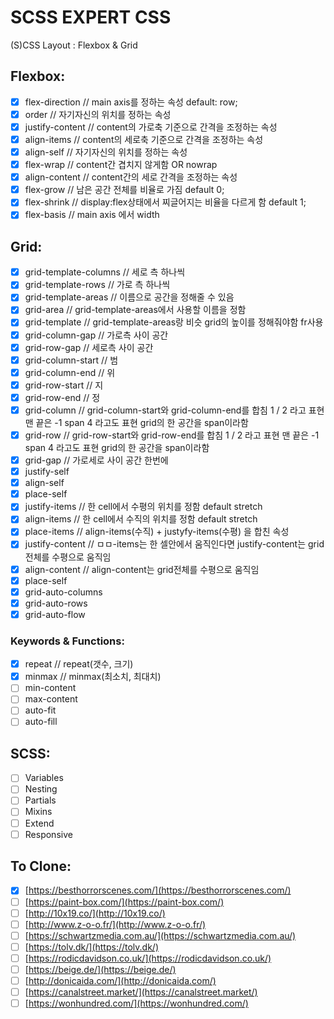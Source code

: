 # SCSS EXPERT CSS

(S)CSS Layout : Flexbox & Grid

## Flexbox:

-   [x] flex-direction // main axis를 정하는 속성 default: row;
-   [x] order // 자기자신의 위치를 정하는 속성
-   [x] justify-content // content의 가로축 기준으로 간격을 조정하는 속성
-   [x] align-items // content의 세로축 기준으로 간격을 조정하는 속성
-   [x] align-self // 자기자신의 위치를 정하는 속성
-   [x] flex-wrap // content간 겹치지 않게함 OR nowrap
-   [x] align-content // content간의 세로 간격을 조정하는 속성
-   [x] flex-grow // 남은 공간 전체를 비율로 가짐 default 0;
-   [x] flex-shrink // display:flex상태에서 찌글어지는 비율을 다르게 함 default 1;
-   [x] flex-basis // main axis 에서 width

## Grid:

-   [x] grid-template-columns // 세로 측 하나씩
-   [x] grid-template-rows // 가로 측 하나씩
-   [x] grid-template-areas // 이름으로 공간을 정해줄 수 있음
-   [x] grid-area // grid-template-areas에서 사용할 이름을 정함
-   [x] grid-template // grid-template-areas랑 비슷 grid의 높이를 정해줘야함 fr사용
-   [x] grid-column-gap // 가로측 사이 공간
-   [x] grid-row-gap // 세로측 사이 공간
-   [x] grid-column-start // 범
-   [x] grid-column-end // 위
-   [x] grid-row-start // 지
-   [x] grid-row-end // 정
-   [x] grid-column // grid-column-start와 grid-column-end를 합침 1 / 2 라고 표현 맨 끝은 -1 span 4 라고도 표현 grid의 한 공간을 span이라함
-   [x] grid-row // grid-row-start와 grid-row-end를 합침 1 / 2 라고 표현 맨 끝은 -1 span 4 라고도 표현 grid의 한 공간을 span이라함
-   [x] grid-gap // 가로세로 사이 공간 한번에
-   [x] justify-self
-   [x] align-self
-   [x] place-self
-   [x] justify-items // 한 cell에서 수평의 위치를 정함 default stretch
-   [x] align-items // 한 cell에서 수직의 위치를 정함 default stretch
-   [x] place-items // align-items(수직) + justyfy-items(수평) 을 합친 속성
-   [x] justify-content // ㅁㅁ-items는 한 셀안에서 움직인다면 justify-content는 grid전체를 수평으로 움직임
-   [x] align-content // align-content는 grid전체를 수평으로 움직임
-   [x] place-self
-   [x] grid-auto-columns
-   [x] grid-auto-rows
-   [x] grid-auto-flow

### Keywords & Functions:

-   [x] repeat // repeat(갯수, 크기)
-   [x] minmax // minmax(최소치, 최대치)
-   [ ] min-content
-   [ ] max-content
-   [ ] auto-fit
-   [ ] auto-fill

## SCSS:

-   [ ] Variables
-   [ ] Nesting
-   [ ] Partials
-   [ ] Mixins
-   [ ] Extend
-   [ ] Responsive

## To Clone:

-   [x] [https://besthorrorscenes.com/](https://besthorrorscenes.com/)
-   [ ] [https://paint-box.com/](https://paint-box.com/)
-   [ ] [http://10x19.co/](http://10x19.co/)
-   [ ] [http://www.z-o-o.fr/](http://www.z-o-o.fr/)
-   [ ] [https://schwartzmedia.com.au/](https://schwartzmedia.com.au/)
-   [ ] [https://tolv.dk/](https://tolv.dk/)
-   [ ] [https://rodicdavidson.co.uk/](https://rodicdavidson.co.uk/)
-   [ ] [https://beige.de/](https://beige.de/)
-   [ ] [http://donicaida.com/](http://donicaida.com/)
-   [ ] [https://canalstreet.market/](https://canalstreet.market/)
-   [ ] [https://wonhundred.com/](https://wonhundred.com/)
